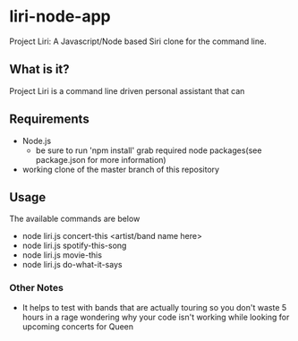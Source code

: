 # liri-node-app
Project Liri: A Javascript/Node based Siri clone for the command line.
## What is it?
Project Liri is a command line driven personal assistant that can 
## Requirements
* Node.js
    * be sure to run 'npm install' grab required node packages(see package.json for more information)
* working clone of the master branch of this repository
## Usage
The available commands are below
* node liri.js concert-this <artist/band name here>
* node liri.js spotify-this-song <song name here>
* node liri.js movie-this <movie name here>
* node liri.js do-what-it-says
### Other Notes
* It helps to test with bands that are actually touring so you don't waste 5 hours in a rage wondering why your code isn't working while looking for upcoming concerts for Queen